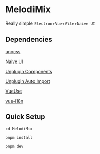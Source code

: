 # MelodiMix

Really simple `Electron`+`Vue`+`Vite`+`Naive UI`

## Dependencies

[unocss](https://unocss.dev)

[Naive UI](https://www.naiveui.com/zh-CN/os-theme/docs/i18n)

[Unplugin Components](https://github.com/unplugin/unplugin-vue-components)

[Unplugin Auto Import](https://github.com/unplugin/unplugin-auto-import)

[VueUse](https://vueuse.org)

[vue-i18n](https://vue-i18n.intlify.dev)

## Quick Setup

```shell
cd MelodiMix

pnpm install

pnpm dev
```
